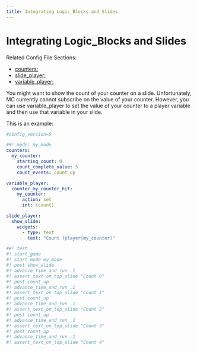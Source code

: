 ```yaml
---
title: Integrating Logic_Blocks and Slides
---
```


# Integrating Logic_Blocks and Slides


Related Config File Sections:

* [counters:](../../config/counters.md)
* [slide_player:](../../config/slide_player.md)
* [variable_player:](../../config/variable_player.md)

You might want to show the count of your counter on a slide.
Unfortunately, MC currently cannot subscribe on the value of your
counter. However, you can use variable_player to set the value of your
counter to a player variable and then use that variable in your slide.

This is an example:

``` yaml
#config_version=5

##! mode: my_mode
counters:
  my_counter:
    starting_count: 0
    count_complete_value: 5
    count_events: count_up

variable_player:
  counter_my_counter_hit:
    my_counter:
      action: set
      int: (count)

slide_player:
  show_slide:
    widgets:
      - type: text
        text: "Count (player|my_counter)"

##! test
#! start_game
#! start_mode my_mode
#! post show_slide
#! advance_time_and_run .1
#! assert_text_on_top_slide "Count 0"
#! post count_up
#! advance_time_and_run .1
#! assert_text_on_top_slide "Count 1"
#! post count_up
#! advance_time_and_run .1
#! assert_text_on_top_slide "Count 2"
#! post count_up
#! advance_time_and_run .1
#! assert_text_on_top_slide "Count 3"
#! post count_up
#! advance_time_and_run .1
#! assert_text_on_top_slide "Count 4"
```
